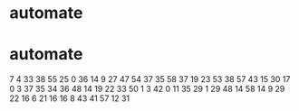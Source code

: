 # automate
# automate
7
4
33
38
55
25
0
36
14
9
27
47
54
37
35
58
37
19
23
53
38
57
43
15
30
17
0
3
37
35
34
36
48
14
19
22
33
50
1
3
42
0
11
35
29
1
29
48
14
58
14
9
29
22
16
6
21
16
16
8
43
41
57
12
31
